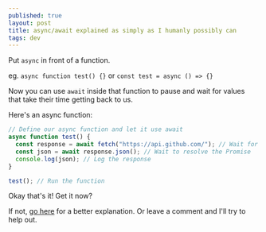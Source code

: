 ```yaml
---
published: true
layout: post
title: async/await explained as simply as I humanly possibly can
tags: dev
---
```


Put `async` in front of a function.

eg. `async function test() {}` or `const test = async () => {}`

Now you can use `await` inside that function to pause and wait for values that take their time getting back to us.

Here's an async function:

```javascript
// Define our async function and let it use await
async function test() {
  const response = await fetch("https://api.github.com/"); // Wait for the Promise
  const json = await response.json(); // Wait to resolve the Promise
  console.log(json); // Log the response
}

test(); // Run the function
```

Okay that's it! Get it now?

If not, [go here](https://dev.to/siwalik/async-programming-basics-every-js-developer-should-know-in-2018-a9c) for a better explanation. Or leave a comment and I'll try to help out.

